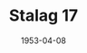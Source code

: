 ---
title: Stalag 17
date: 1953-04-08
closing_date: 1953-04-18
layout: productions
featured_image: 
image_caption:
image_credit:
playbill: 
category: 
Theatre: Theatre Jacksonville
Venue: Little Theatre
cast:
  Corporal Shultz: Richard Kaszner
  Duke: C.C. Lowery
  Dunbar: Clarence Wood
  Geneva Man: Marvin Edwards
  German Captain: Walter Gomel
  German Guard: Ward Fitzgerald
  Harry Shapiro: Melvin Barnert
  Herb Gordon: Bobby Carraway
  Hoffman: Jim Ashworth
  Horney: Gary Turner
  Marco: Ellis Barnert
  Price: Elmo Lehman
  Reed: David Burns
  Sefton: Hobson Blackmon
  Stash: Jay Cassey
crew:
  Assistant Director: Iris Owen
  Construction and Painting:
    - Nina Branch
    - George Sanchez
    - Peggy Pearson
    - Budd Porter
    - Jay Harder
    - L.J. Gift
    - Peggy Gift
    - Nancy Kassow
    - Ellis Barnert
    - Fritz Ashworth
    - Margaret Lafferty
    - Eileen Quattlebaum
    - Walter Quattlebaum
    - Bob Hurtle
    - Virginia Gosmel
    - Betty Smith
    - Mattie Godwin
    - Rodney Brooks
  Director: Paul E. Geisenhof
  Electrician: Walter Quattlebaum
  Make-up Assistant:
    - Jane Porter
    - Bill Gibbs
    - Gene Sayre
    - Alice Ahren
    - Thelma House
  Make-up Chairman: Peggy Gift
  Properties Assistant:
    - Starke Heriot
    - Eleanor Heriot
    - Thelma House
    - Budd Porter
    - Agatha Caraker
  Properties Chairman: George Sanchez
  Scene Design: A. Eugene Cellar
  Setting and Technical Direction: George A. Ramsey, Jr.
  Sound: Sue Miller
  Stage Manager: Fritz Ashworth
  Wardrobe Chairman: Mrs. H.R. Bingham
orchestra:
external_links:
---